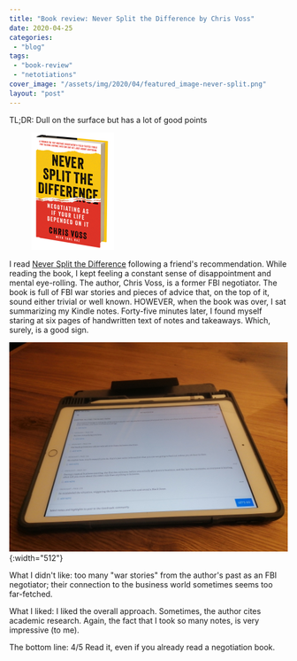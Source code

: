 ```yaml
---
title: "Book review: Never Split the Difference by Chris Voss"
date: 2020-04-25
categories: 
 - "blog"
tags: 
 - "book-review"
 - "netotiations"
cover_image: "/assets/img/2020/04/featured_image-never-split.png"
layout: "post"
---
```


TL;DR: Dull on the surface but has a lot of good points

<div class="wp-block-image"><figure class="alignright size-large is-resized"><a href="https://info.blackswanltd.com/never-split-the-difference"><img src="/assets/img/2020/04/br_never_split.png" alt="Never_Split_3D_Jacket_copy.png" class="wp-image-3194" width="150" height="212"></a></figure></div>

I read [Never Split the Difference](https://info.blackswanltd.com/never-split-the-difference) following a friend's recommendation. While reading the book, I kept feeling a constant sense of disappointment and mental eye-rolling. The author, Chris Voss, is a former FBI negotiator. The book is full of FBI war stories and pieces of advice that, on the top of it, sound either trivial or well known. HOWEVER, when the book was over, I sat summarizing my Kindle notes. Forty-five minutes later, I found myself staring at six pages of handwritten text of notes and takeaways. Which, surely, is a good sign.

![](/assets/img/2020/04/br_notes-1.jpg){:width="512"}

What I didn't like: too many "war stories" from the author's past as an FBI negotiator; their connection to the business world sometimes seems too far-fetched.

What I liked: I liked the overall approach. Sometimes, the author cites academic research. Again, the fact that I took so many notes, is very impressive (to me).

The bottom line: 4/5 Read it, even if you already read a negotiation book.
